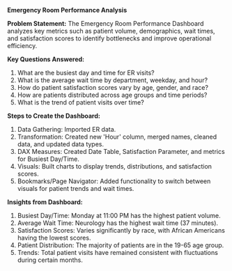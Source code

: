**Emergency Room Performance Analysis**

**Problem Statement:**
The Emergency Room Performance Dashboard analyzes key metrics such as patient volume, demographics, wait times, and satisfaction scores to identify bottlenecks and improve operational efficiency.

**Key Questions Answered:**
1. What are the busiest day and time for ER visits?
2. What is the average wait time by department, weekday, and hour?
3. How do patient satisfaction scores vary by age, gender, and race?
4. How are patients distributed across age groups and time periods?
5. What is the trend of patient visits over time?

**Steps to Create the Dashboard:**
1. Data Gathering: Imported ER data.
2. Transformation: Created new 'Hour' column, merged names, cleaned data, and updated data types.
3. DAX Measures: Created Date Table, Satisfaction Parameter, and metrics for Busiest Day/Time.
4. Visuals: Built charts to display trends, distributions, and satisfaction scores.
5. Bookmarks/Page Navigator: Added functionality to switch between visuals for patient trends and wait times.

**Insights from Dashboard:**
1. Busiest Day/Time: Monday at 11:00 PM has the highest patient volume.
2. Average Wait Time: Neurology has the highest wait time (37 minutes).
3. Satisfaction Scores: Varies significantly by race, with African Americans having the lowest scores.
4. Patient Distribution: The majority of patients are in the 19-65 age group.
5. Trends: Total patient visits have remained consistent with fluctuations during certain months.


